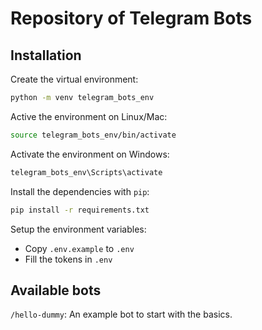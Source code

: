 # Repository of Telegram Bots

## Installation

Create the virtual environment:

```bash
python -m venv telegram_bots_env
```

Active the environment on Linux/Mac:

```bash
source telegram_bots_env/bin/activate
```

Activate the environment on Windows:

```txt
telegram_bots_env\Scripts\activate
```

Install the dependencies with `pip`:

```bash
pip install -r requirements.txt
```

Setup the environment variables:

- Copy `.env.example` to `.env`
- Fill the tokens in `.env`

## Available bots

`/hello-dummy`: An example bot to start with the basics.
